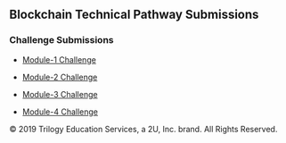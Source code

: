 ## Blockchain Technical Pathway Submissions

### Challenge Submissions

* [Module-1 Challenge](Module_1/ChallengeSubmission.md)

* [Module-2 Challenge](Module_2/ChallengeSubmission.md)

* [Module-3 Challenge](Module_3/ChallengeSubmission.md)

* [Module-4 Challenge](Module_4/ChallengeSubmission.md)



© 2019 Trilogy Education Services, a 2U, Inc. brand. All Rights Reserved.
